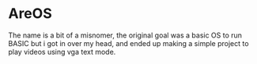 # AreOS

The name is a bit of a misnomer, the original goal was a basic OS to run BASIC but i got in over my head, and ended up making a simple project to play videos using vga text mode.
